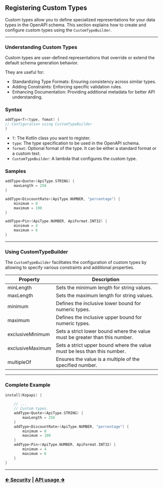 ## Registering Custom Types

Custom types allow you to define specialized representations for your data types in the OpenAPI schema.
This section explains how to create and configure custom types using the `CustomTypeBuilder`.

---

### Understanding Custom Types

Custom types are user-defined representations that override or extend the default schema generation behavior.

They are useful for:

- Standardizing Type Formats: Ensuring consistency across similar types.
- Adding Constraints: Enforcing specific validation rules.
- Enhancing Documentation: Providing additional metadata for better API understanding.

### Syntax

```kotlin
addType<T>(type, fomat) {
// Configuration using CustomTypeBuilder
}
```

- `T`: The Kotlin class you want to register.
- `type`: The type specification to be used in the OpenAPI schema.
- `format`: Optional format of the type. It can be either a standard format or a custom text.
- `CustomTypeBuilder`: A lambda that configures the custom type.

### Samples

```kotlin
addType<Quote>(ApiType.STRING) {
    maxLength = 256
}

addType<DiscountRate>(ApiType.NUMBER, "percentage") {
    minimum = 0
    maximum = 100
}

addType<Pin>(ApiType.NUMBER, ApiFormat.INT32) {
    minimum = 4
    maximum = 6
}
```

---

### Using CustomTypeBuilder

The `CustomTypeBuilder` facilitates the configuration of custom types by allowing
to specify various constraints and additional properties.

| Property         | Description                                                                 |
|------------------|-----------------------------------------------------------------------------|
| minLength        | Sets the minimum length for string values.                                  |
| maxLength        | Sets the maximum length for string values.                                  |
| minimum          | Defines the inclusive lower bound for numeric types.                        |
| maximum          | Defines the inclusive upper bound for numeric types.                        |
| exclusiveMinimum | Sets a strict lower bound where the value must be greater than this number. |
| exclusiveMaximum | Sets a strict upper bound where the value must be less than this number.    |
| multipleOf       | Ensures the value is a multiple of the specified number.                    |

---

### Complete Example

```kotlin
install(Kopapi) {
    
    // ...
    // Custom types.
    addType<Quote>(ApiType.STRING) {
        maxLength = 256
    }
    addType<DiscountRate>(ApiType.NUMBER, "percentage") {
        minimum = 0
        maximum = 100
    }
    addType<Pin>(ApiType.NUMBER, ApiFormat.INT32) {
        minimum = 4
        maximum = 6
    }
}
```

---

### [🡰 Security](01.2.security.md) | [API usage 🡲](02.0.api-usage.md)
